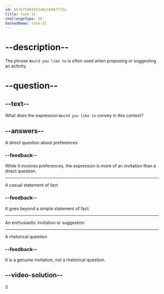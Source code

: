 ```yaml
---
id: 657e77d93552a0c1b00f775a
title: Task 31
challengeType: 19
dashedName: task-31
---
```


# --description--

The phrase `Would you like to` is often used when proposing or suggesting an activity.

# --question--

## --text--

What does the expression `Would you like to` convey in this context?

## --answers--

A direct question about preferences

### --feedback--

While it involves preferences, the expression is more of an invitation than a direct question.

---

A casual statement of fact

### --feedback--

It goes beyond a simple statement of fact.

---

An enthusiastic invitation or suggestion

---

A rhetorical question

### --feedback--

It is a genuine invitation, not a rhetorical question.

## --video-solution--

3
